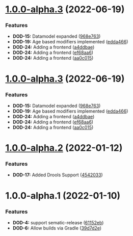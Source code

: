 # [1.0.0-alpha.3](https://github.com/mpeki/dod/compare/v1.0.0-alpha.2...v1.0.0-alpha.3) (2022-06-19)


### Features

* **DOD-15:** Datamodel expanded ([968e763](https://github.com/mpeki/dod/commit/968e763bc51722c8b32c438841772df49c0f7dd8))
* **DOD-19:** Age based modifiers implemented ([edda466](https://github.com/mpeki/dod/commit/edda46619406e9966e3c875fccbd181fdb709813))
* **DOD-24:** Adding a frontend ([a4ddbae](https://github.com/mpeki/dod/commit/a4ddbae0ccd93aec5d32f7ab2ab6c7c3f4861bad))
* **DOD-24:** Adding a frontend ([ef68aa6](https://github.com/mpeki/dod/commit/ef68aa605c7e4d7ceded03e0b568174e293e9e63))
* **DOD-24:** Adding a frontend ([aa0c015](https://github.com/mpeki/dod/commit/aa0c015ce015c1b20b6013c0307341e2cf142bbd))

# [1.0.0-alpha.3](https://github.com/mpeki/dod/compare/v1.0.0-alpha.2...v1.0.0-alpha.3) (2022-06-19)


### Features

* **DOD-15:** Datamodel expanded ([968e763](https://github.com/mpeki/dod/commit/968e763bc51722c8b32c438841772df49c0f7dd8))
* **DOD-19:** Age based modifiers implemented ([edda466](https://github.com/mpeki/dod/commit/edda46619406e9966e3c875fccbd181fdb709813))
* **DOD-24:** Adding a frontend ([a4ddbae](https://github.com/mpeki/dod/commit/a4ddbae0ccd93aec5d32f7ab2ab6c7c3f4861bad))
* **DOD-24:** Adding a frontend ([ef68aa6](https://github.com/mpeki/dod/commit/ef68aa605c7e4d7ceded03e0b568174e293e9e63))
* **DOD-24:** Adding a frontend ([aa0c015](https://github.com/mpeki/dod/commit/aa0c015ce015c1b20b6013c0307341e2cf142bbd))

# [1.0.0-alpha.2](https://github.com/mpeki/dod/compare/v1.0.0-alpha.1...v1.0.0-alpha.2) (2022-01-12)


### Features

* **DOD-17:** Added Drools Support ([4542033](https://github.com/mpeki/dod/commit/454203310c3a3e8e4999165d33212518cba3b8b8))

# 1.0.0-alpha.1 (2022-01-10)


### Features

* **DOD-4:** support sematic-release ([61152eb](https://github.com/mpeki/dod/commit/61152ebc8e8aa6a8cdb2f823630814914ce63be7))
* **DOD-6:** Allow builds via Gradle ([39d7d2e](https://github.com/mpeki/dod/commit/39d7d2edc07015530d05ed71fbed8e2c4e4f2af6))
